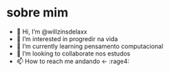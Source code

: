 # sobre mim
- 👋 Hi, I’m @willzinsdelaxx
- 👀 I’m interested in progredir na vida
- 🌱 I’m currently learning  pensamento computacional
- 💞️ I’m looking to collaborate nos estudos
- 📫 How to reach me  andando
<- :rage4:
